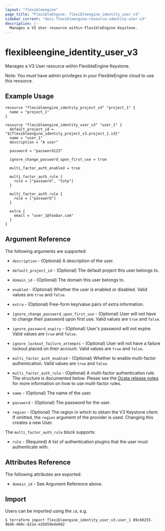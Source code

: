 ```yaml
---
layout: "flexibleengine"
page_title: "FlexibleEngine: flexibleengine_identity_user_v3"
sidebar_current: "docs-flexibleengine-resource-identity-user-v3"
description: |-
  Manages a V3 User resource within FlexibleEngine Keystone.
---
```


# flexibleengine\_identity\_user_v3

Manages a V3 User resource within FlexibleEngine Keystone.

Note: You _must_ have admin privileges in your FlexibleEngine cloud to use
this resource.

## Example Usage

```hcl
resource "flexibleengine_identity_project_v3" "project_1" {
  name = "project_1"
}

resource "flexibleengine_identity_user_v3" "user_1" {
  default_project_id = "${flexibleengine_identity_project_v3.project_1.id}"
  name = "user_1"
  description = "A user"

  password = "password123"

  ignore_change_password_upon_first_use = true

  multi_factor_auth_enabled = true

  multi_factor_auth_rule {
    rule = ["password", "totp"]
  }

  multi_factor_auth_rule {
    rule = ["password"]
  }

  extra {
    email = "user_1@foobar.com"
  }
}
```

## Argument Reference

The following arguments are supported:

* `description` - (Optional) A description of the user.

* `default_project_id` - (Optional) The default project this user belongs to.

* `domain_id` - (Optional) The domain this user belongs to.

* `enabled` - (Optional) Whether the user is enabled or disabled. Valid
  values are `true` and `false`.

* `extra` - (Optional) Free-form key/value pairs of extra information.

* `ignore_change_password_upon_first_use` - (Optional) User will not have to
  change their password upon first use. Valid values are `true` and `false`.

* `ignore_password_expiry` - (Optional) User's password will not expire.
  Valid values are `true` and `false`.

* `ignore_lockout_failure_attempts` - (Optional) User will not have a failure
  lockout placed on their account. Valid values are `true` and `false`.

* `multi_factor_auth_enabled` - (Optional) Whether to enable multi-factor
  authentication. Valid values are `true` and `false`.

* `multi_factor_auth_rule` - (Optional) A multi-factor authentication rule.
  The structure is documented below. Please see the
  [Ocata release notes](https://docs.openstack.org/releasenotes/keystone/ocata.html)
  for more information on how to use mulit-factor rules.

* `name` - (Optional) The name of the user.

* `password` - (Optional) The password for the user.

* `region` - (Optional) The region in which to obtain the V3 Keystone client.
    If omitted, the `region` argument of the provider is used. Changing this
    creates a new User.

The `multi_factor_auth_rule` block supports:

* `rule` - (Required) A list of authentication plugins that the user must
  authenticate with.

## Attributes Reference

The following attributes are exported:

* `domain_id` - See Argument Reference above.

## Import

Users can be imported using the `id`, e.g.

```
$ terraform import flexibleengine_identity_user_v3.user_1 89c60255-9bd6-460c-822a-e2b959ede9d2
```
